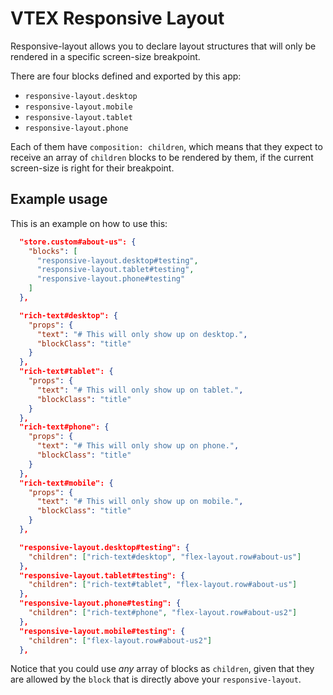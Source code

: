 # VTEX Responsive Layout

Responsive-layout allows you to declare layout structures that will only be rendered in a specific screen-size breakpoint.

There are four blocks defined and exported by this app:

- `responsive-layout.desktop`
- `responsive-layout.mobile`
- `responsive-layout.tablet`
- `responsive-layout.phone`

Each of them have `composition: children`, which means that they expect to receive an array of `children` blocks to be rendered by them, if the current screen-size is right for their breakpoint.

## Example usage

This is an example on how to use this:

```json
  "store.custom#about-us": {
    "blocks": [
      "responsive-layout.desktop#testing",
      "responsive-layout.tablet#testing",
      "responsive-layout.phone#testing"
    ]
  },

  "rich-text#desktop": {
    "props": {
      "text": "# This will only show up on desktop.",
      "blockClass": "title"
    }
  },
  "rich-text#tablet": {
    "props": {
      "text": "# This will only show up on tablet.",
      "blockClass": "title"
    }
  },
  "rich-text#phone": {
    "props": {
      "text": "# This will only show up on phone.",
      "blockClass": "title"
    }
  },
  "rich-text#mobile": {
    "props": {
      "text": "# This will only show up on mobile.",
      "blockClass": "title"
    }
  },

  "responsive-layout.desktop#testing": {
    "children": ["rich-text#desktop", "flex-layout.row#about-us"]
  },
  "responsive-layout.tablet#testing": {
    "children": ["rich-text#tablet", "flex-layout.row#about-us"]
  },
  "responsive-layout.phone#testing": {
    "children": ["rich-text#phone", "flex-layout.row#about-us2"]
  },
  "responsive-layout.mobile#testing": {
    "children": ["flex-layout.row#about-us2"]
  },
```

Notice that you could use _any_ array of blocks as `children`, given that they are allowed by the `block` that is directly above your `responsive-layout`.

